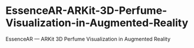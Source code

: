 # EssenceAR-ARKit-3D-Perfume-Visualization-in-Augmented-Reality
EssenceAR — ARKit 3D Perfume Visualization in Augmented Reality

